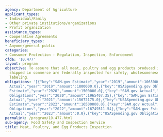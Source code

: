 ```yaml
---
agency: Department of Agriculture
applicant_types:
- Individual/Family
- Other private institutions/organizations
- Profit organization
assistance_types:
- Cooperative Agreements
beneficiary_types:
- Anyone/general public
categories:
- Consumer Protection - Regulation, Inspection, Enforcement
cfda: '10.477'
layout: program
objective: To assure that all meat, poultry and egg products produced in plants and
  shipped in commerce are federally inspected for safety, wholesomeness, and proper
  labeling.
obligations: '[{"key":"SAM.gov Estimate","year":"2019","amount":1065000000.0},{"key":"SAM.gov
  Actual","year":"2019","amount":1800000.0},{"key":"USASpending.gov Obligations","year":"2019","amount":1560970.8},{"key":"SAM.gov
  Estimate","year":"2020","amount":1500000.0},{"key":"SAM.gov Actual","year":"2020","amount":1332352.0},{"key":"USASpending.gov
  Obligations","year":"2020","amount":1965407.35},{"key":"SAM.gov Estimate","year":"2021","amount":16500000.0},{"key":"SAM.gov
  Actual","year":"2021","amount":15672175.0},{"key":"USASpending.gov Obligations","year":"2021","amount":15645508.15},{"key":"SAM.gov
  Estimate","year":"2022","amount":16500000.0},{"key":"SAM.gov Actual","year":"2022","amount":16868815.0},{"key":"USASpending.gov
  Obligations","year":"2022","amount":16749511.54},{"key":"SAM.gov Estimate","year":"2023","amount":16500000.0},{"key":"SAM.gov
  Actual","year":"2023","amount":0.0},{"key":"USASpending.gov Obligations","year":"2023","amount":16279336.4}]'
permalink: /program/10.477.html
sub-agency: Food Safety and Inspection Service
title: Meat, Poultry, and Egg Products Inspection
---
```

